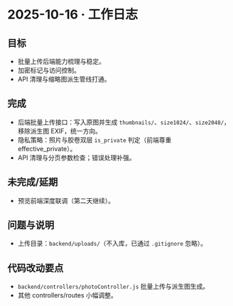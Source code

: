 # 2025-10-16 · 工作日志

## 目标
- 批量上传后端能力梳理与稳定。
- 加密标记与访问控制。
- API 清理与缩略图派生管线打通。

## 完成
- 后端批量上传接口：写入原图并生成 `thumbnails/`、`size1024/`、`size2048/`，移除派生图 EXIF，统一方向。
- 隐私策略：照片与胶卷双层 `is_private` 判定（前端尊重 effective_private）。
- API 清理与分页参数检查；错误处理补强。

## 未完成/延期
- 预览前端深度联调（第二天继续）。

## 问题与说明
- 上传目录：`backend/uploads/`（不入库，已通过 `.gitignore` 忽略）。

## 代码改动要点
- `backend/controllers/photoController.js` 批量上传与派生图生成。
- 其他 controllers/routes 小幅调整。
